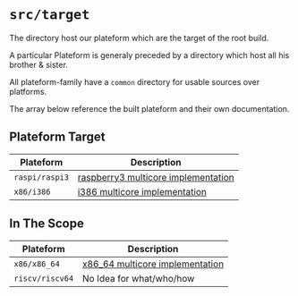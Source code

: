 `src/target`
=============

The directory host our plateform which are the target of the root build.

A particular Plateform is generaly preceded by a directory which host all his brother & sister.

All plateform-family have a `common` directory for usable sources over platforms.

The array below reference the built plateform and their own documentation.


## Plateform Target

| Plateform            | Description                                                          |
|----------------------|----------------------------------------------------------------------|
| `raspi/raspi3`       | [raspberry3 multicore implementation](raspi/raspi3/README.md)        |
| `x86/i386`           | [i386 multicore implementation](x86/i386/README.md)                  |


## In The Scope

| Plateform            | Description                                                          |
|----------------------|----------------------------------------------------------------------|
| `x86/x86_64`         | [x86_64 multicore implementation](x86/i386/README.md)                |
| `riscv/riscv64`      | No Idea for what/who/how                                             |